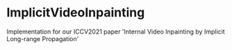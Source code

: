# ImplicitVideoInpainting
Implementation for our ICCV2021 paper 'Internal Video Inpainting by Implicit Long-range Propagation'

